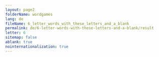 ```yaml
---
layout: page2
folderName: wordgames
lang: de
fileName: 6_letter_words_with_these_letters_and_a_blank
permalink: de/6-letter-words-with-these-letters-and-a-blank/result
letter: 6
sitemap: false
ablank: true
nointernationalization: true
---
```

